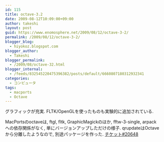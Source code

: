 ```yaml
---
id: 115
title: octave-3.2
date: 2009-08-12T10:09:00+09:00
author: takeshi
layout: post
guid: https://www.enomosphere.net/2009/08/12/octave-3-2/
permalink: /2009/08/12/octave-3-2/
blogger_blog:
  - hiyokoz.blogspot.com
blogger_author:
  - Takeshi
blogger_permalink:
  - /2009/08/octave-32.html
blogger_internal:
  - /feeds/832545220475396382/posts/default/6660807180312932341
categories:
  - コンピュータ
tags:
  - macports
  - Octave
---
```

グラフィックが充実. FLTK/OpenGLを使ったものも実験的に追加されている.

MacPortsのoctaveは, ftgl, fltk, GraphicMagickのほか, fftw-3-single, arpackへの依存関係がなく, 単にバージョンアップしただけの様子. qrupdateはOctaveから分離したようなので, 別途パッケージを作った. [チケット#20648](http://trac.macports.org/ticket/20648)